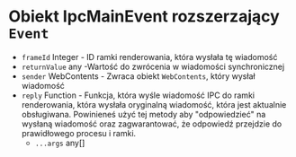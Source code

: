 # Obiekt IpcMainEvent rozszerzający `Event`

* `frameId` Integer - ID ramki renderowania, która wysłała tę wiadomość
* `returnValue` any -Wartość do zwrócenia w wiadomości synchronicznej
* `sender` WebContents - Zwraca obiekt `WebContents`, który wysłał wiadomość
* `reply` Function - Funkcja, która wyśle wiadomość IPC do ramki renderowania, która wysłała oryginalną wiadomość, która jest aktualnie obsługiwana.  Powinieneś użyć tej metody aby "odpowiedzieć" na wysłaną wiadomość oraz zagwarantować, że odpowiedź przejdzie do prawidłowego procesu i ramki.
  * `...args` any[]
